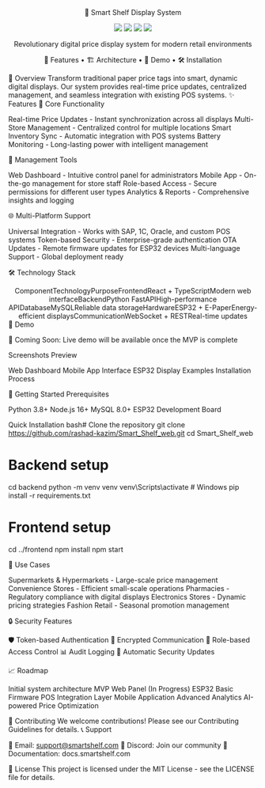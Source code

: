 <div align="center">🛒 Smart Shelf Display System</div>
<p></p>
<div align="center">
<img src="https://img.shields.io/badge/Status-In%20Development-orange" />
<img src="https://img.shields.io/badge/Version-1.0.0-blue" />
<img src="https://img.shields.io/badge/License-MIT-green" />
<img src="https://img.shields.io/badge/Platform-ESP32-red" />

<p>Revolutionary digital price display system for modern retail environments</p>
🚀 Features • 🏗️ Architecture • 📱 Demo • 🛠️ Installation
</div>

🌟 Overview
Transform traditional paper price tags into smart, dynamic digital displays. Our system provides real-time price updates, centralized management, and seamless integration with existing POS systems.
✨ Features
🎯 Core Functionality

Real-time Price Updates - Instant synchronization across all displays
Multi-Store Management - Centralized control for multiple locations
Smart Inventory Sync - Automatic integration with POS systems
Battery Monitoring - Long-lasting power with intelligent management

🔧 Management Tools

Web Dashboard - Intuitive control panel for administrators
Mobile App - On-the-go management for store staff
Role-based Access - Secure permissions for different user types
Analytics & Reports - Comprehensive insights and logging

🌐 Multi-Platform Support

Universal Integration - Works with SAP, 1C, Oracle, and custom POS systems
Token-based Security - Enterprise-grade authentication
OTA Updates - Remote firmware updates for ESP32 devices
Multi-language Support - Global deployment ready


🛠️ Technology Stack
<div align="center">
ComponentTechnologyPurposeFrontendReact + TypeScriptModern web interfaceBackendPython FastAPIHigh-performance APIDatabaseMySQLReliable data storageHardwareESP32 + E-PaperEnergy-efficient displaysCommunicationWebSocket + RESTReal-time updates
</div>
📱 Demo

🚧 Coming Soon: Live demo will be available once the MVP is complete

Screenshots Preview

 Web Dashboard
 Mobile App Interface
 ESP32 Display Examples
 Installation Process

🚀 Getting Started
Prerequisites

Python 3.8+
Node.js 16+
MySQL 8.0+
ESP32 Development Board

Quick Installation
bash# Clone the repository
git clone https://github.com/rashad-kazim/Smart_Shelf_web.git
cd Smart_Shelf_web

# Backend setup
cd backend
python -m venv venv
venv\Scripts\activate  # Windows
pip install -r requirements.txt

# Frontend setup
cd ../frontend
npm install
npm start

🏪 Use Cases

Supermarkets & Hypermarkets - Large-scale price management
Convenience Stores - Efficient small-scale operations
Pharmacies - Regulatory compliance with digital displays
Electronics Stores - Dynamic pricing strategies
Fashion Retail - Seasonal promotion management

🔒 Security Features

🛡️ Token-based Authentication
🔐 Encrypted Communication
🎯 Role-based Access Control
📊 Audit Logging
🔄 Automatic Security Updates

📈 Roadmap

 Initial system architecture
 MVP Web Panel (In Progress)
 ESP32 Basic Firmware
 POS Integration Layer
 Mobile Application
 Advanced Analytics
 AI-powered Price Optimization

🤝 Contributing
We welcome contributions! Please see our Contributing Guidelines for details.
📞 Support

📧 Email: support@smartshelf.com
💬 Discord: Join our community
📖 Documentation: docs.smartshelf.com

📄 License
This project is licensed under the MIT License - see the LICENSE file for details.


